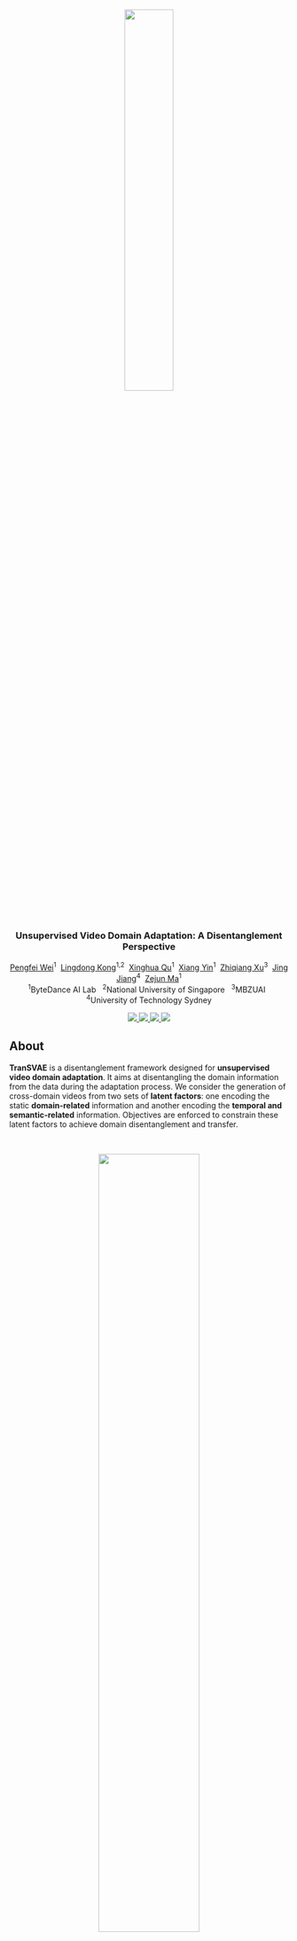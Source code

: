 <br />
<p align="center">
  <img src="figs/logo.png" align="center" width="42%">
  
  <h3 align="center"><strong>Unsupervised Video Domain Adaptation: A Disentanglement Perspective</strong></h3>

  <p align="center">
      <a href="https://scholar.google.com/citations?user=a94WthkAAAAJ" target='_blank'>Pengfei Wei</a><sup>1</sup>&nbsp;
      <a href="https://scholar.google.com/citations?user=-j1j7TkAAAAJ" target='_blank'>Lingdong Kong</a><sup>1,2</sup>&nbsp;
      <a href="https://scholar.google.com/citations?user=2PxlmU0AAAAJ" target='_blank'>Xinghua Qu</a><sup>1</sup>&nbsp;
      <a href="https://scholar.google.com/citations?user=e6_J-lEAAAAJ" target='_blank'>Xiang Yin</a><sup>1</sup>&nbsp;
      <a href="" target='_blank'>Zhiqiang Xu</a><sup>3</sup>&nbsp;
      <a href="https://scholar.google.com/citations?user=XFtCe08AAAAJ" target='_blank'>Jing Jiang</a><sup>4</sup>&nbsp;
      <a href="" target='_blank'>Zejun Ma</a><sup>1</sup>
    <br>
  <sup>1</sup>ByteDance AI Lab&nbsp;&nbsp;
  <sup>2</sup>National University of Singapore&nbsp;&nbsp;
  <sup>3</sup>MBZUAI&nbsp;&nbsp;
  <sup>4</sup>University of Technology Sydney
  </p>
</p>

<p align="center">
  <a href="https://arxiv.org/abs/2208.07365" target='_blank'>
    <img src="https://img.shields.io/badge/Paper-%F0%9F%93%83-blue">
  </a>
  
  <a href="https://ldkong.com/TranSVAE" target='_blank'>
    <img src="https://img.shields.io/badge/Project-%F0%9F%94%97-lightgreen">
  </a>
  
  <a href="https://huggingface.co/spaces/ldkong/TranSVAE" target='_blank'>
    <img src="https://img.shields.io/badge/Demo-%F0%9F%8E%AC-pink">
  </a>
  
  <a href="https://zhuanlan.zhihu.com/p/553169112" target='_blank'>
    <img src="https://img.shields.io/badge/%E4%B8%AD%E8%AF%91%E7%89%88-%F0%9F%90%BC-red">
  </a>
</p>

## About
**TranSVAE** is a disentanglement framework designed for **unsupervised video domain adaptation**. It aims at disentangling the domain information from the data during the adaptation process. We consider the generation of cross-domain videos from two sets of **latent factors**: one encoding the static **domain-related** information and another encoding the **temporal and semantic-related** information. Objectives are enforced to constrain these latent factors to achieve domain disentanglement and transfer.

<br>
<p align="center">
  <img src="figs/example.gif" align="center" width="60%">
  <br>
  <strong>Col1:</strong> Original sequences ("Human" $\mathcal{D}=\mathbf{P}_1$ and "Alien" $\mathcal{D}=\mathbf{P}_2$); <strong>Col2:</strong> Sequence reconstructions; <strong>Col3:</strong> Reconstructed sequences using $z_1^{\mathcal{D}},...,z_T^{\mathcal{D}}$; <strong>Col4:</strong> Domain transferred sequences with exchanged $z_d^{\mathcal{D}}$.
</p>
<br>

Visit our [project page](https://ldkong.com/TranSVAE) to explore more details. :paw_prints:


## Updates

- [2022.08] - TranSVAE achieves 1st place among the UDA leaderboards of [UCF-HMDB](https://paperswithcode.com/sota/unsupervised-domain-adaptation-on-ucf-hmdb), [Jester](https://paperswithcode.com/sota/unsupervised-domain-adaptation-on-jester), and [Epic-Kitchens](https://paperswithcode.com/sota/unsupervised-domain-adaptation-on-epic), based on [Paper-with-Code](https://paperswithcode.com/paper/unsupervised-video-domain-adaptation-a).
- [2022.08] - Try a [Gradio demo](https://huggingface.co/spaces/ldkong/TranSVAE) for domain disentanglement in TranSVAE at Hugging Face Spaces! :hugs:
- [2022.08] - Our paper is available on arXiv, click [here](https://arxiv.org/abs/2208.07365) to check it out!


## Outline

- [Highlights](#highlights)
- [Installation](#installation)
- [Data Preparation](#data-preparation)
- [Getting Started](#getting-started)
- [Main Results](#main-results)
- [TODO List](#todo-list)
- [License](#license)
- [Acknowledgement](#acknowledgement)
- [Citation](#citation)


## Highlights

| <strong>Conceptual Comparison</strong> |
|:-:|
|<img src="figs/idea.png" width="70%">|
| <strong>Graphical Model</strong> |
|<img src="figs/graph.png" width="60%">|
| <strong>Framework Overview</strong> |
|<img src="figs/framework.png" width="96%">|

## Installation

Please refer to [INSTALL.md](docs/INSTALL.md) for the installation details.


## Data Preparation

Please refer to [DATA_PREPARE.md](docs/DATA_PREPARE.md) for the details to prepare the <sup>1</sup>[UCF<sub>101</sub>](https://www.crcv.ucf.edu/data/UCF101.php), <sup>2</sup>[HMDB<sub>51</sub>](https://serre-lab.clps.brown.edu/resource/hmdb-a-large-human-motion-database), <sup>3</sup>[Jester](https://20bn.com/datasets/jester), <sup>4</sup>[Epic-Kitchens](https://epic-kitchens.github.io/2021), and <sup>5</sup>[Sprites](https://github.com/YingzhenLi/Sprites) datasets.


## Getting Started

Please refer to [GET_STARTED.md](docs/GET_STARTED.md) to learn more usage about this codebase.


## Main Results

### UCF<sub>101</sub> - HMDB<sub>51</sub>
[![PWC](https://img.shields.io/endpoint.svg?url=https://paperswithcode.com/badge/unsupervised-video-domain-adaptation-a/unsupervised-domain-adaptation-on-ucf-hmdb)](https://paperswithcode.com/sota/unsupervised-domain-adaptation-on-ucf-hmdb?p=unsupervised-video-domain-adaptation-a)
|        Method        |  Backbone  |  U<sub>101</sub> &#8594; H<sub>51</sub> | H<sub>51</sub> &#8594; U<sub>101</sub> | Average |
|---------------------:|:----------:|:-----:|:-----:|:-----:|
| DANN (JMLR'16)       | ResNet-101 | 75.28 | 76.36 | 75.82 |
| JAN  (ICML'17)       | ResNet-101 | 74.72 | 76.69 | 75.71 |
| AdaBN (PR'18)        | ResNet-101 | 72.22 | 77.41 | 74.82 |
| MCD (CVPR'18)        | ResNet-101 | 73.89 | 79.34 | 76.62 |
| TA<sup>3</sup>N (ICCV'19) | ResNet-101 | 78.33 | 81.79 | 80.06 |
| ABG (MM'20)          | ResNet-101 | 79.17 | 85.11 | 82.14 |
| TCoN (AAAI'20)       | ResNet-101 | 87.22 | 89.14 | 88.18 |
| MA<sup>2</sup>L-TD (WACV'22) | ResNet-101 | 85.00 | 86.59 | 85.80 |
| Source-only          |     I3D    | 80.27 | 88.79 | 84.53 |
| DANN (JMLR'16)       |     I3D    | 80.83 | 88.09 | 84.46 |
| ADDA (CVPR'17)       |     I3D    | 79.17 | 88.44 | 83.81 |
| TA<sup>3</sup>N (ICCV'19) |     I3D    | 81.38 | 90.54 | 85.96 |
| SAVA (ECCV'20)       |     I3D    | 82.22 | 91.24 | 86.73 |
| CoMix (NeurIPS'21)   |     I3D    | 86.66 | 93.87 | 90.22 |
| CO<sup>2</sup>A (WACV'22)    |     I3D    | 87.78 | 95.79 | 91.79 |
| **TranSVAE (Ours)**  |   **I3D**  | **87.78** | **98.95** | **93.37** |
| Oracle               |     I3D    | 95.00 | 96.85 | 95.93 |

### Jester
[![PWC](https://img.shields.io/endpoint.svg?url=https://paperswithcode.com/badge/unsupervised-video-domain-adaptation-a/unsupervised-domain-adaptation-on-jester)](https://paperswithcode.com/sota/unsupervised-domain-adaptation-on-jester?p=unsupervised-video-domain-adaptation-a)
| Task |  Source-only  |  DANN | ADDA | TA<sup>3</sup>N | CoMix | **TranSVAE (Ours)** | Oracle |
|:----:|:-------------:|:-----:|:----:|:---------------:|:-----:|:-------------------:|:------:|
| **J**<sub>S</sub> &#8594; **J**<sub>T</sub> | 51.5 | 55.4 | 52.3 | 55.5 | 64.7 | **66.1** | 95.6 |

### Epic-Kitchens
[![PWC](https://img.shields.io/endpoint.svg?url=https://paperswithcode.com/badge/unsupervised-video-domain-adaptation-a/unsupervised-domain-adaptation-on-epic)](https://paperswithcode.com/sota/unsupervised-domain-adaptation-on-epic?p=unsupervised-video-domain-adaptation-a)
| Task |  Source-only  |  DANN | ADDA | TA<sup>3</sup>N | CoMix | **TranSVAE (Ours)** | Oracle |
|:----:|:-------------:|:-----:|:----:|:---------------:|:-----:|:-------------------:|:------:|
| **D**<sub>1</sub> &#8594; **D**<sub>2</sub> | 32.8 | 37.7 | 35.4 | 34.2 | 42.9 | **50.5** | 64.0 |
| **D**<sub>1</sub> &#8594; **D**<sub>3</sub> | 34.1 | 36.6 | 34.9 | 37.4 | 40.9 | **50.3** | 63.7 |
| **D**<sub>2</sub> &#8594; **D**<sub>1</sub> | 35.4 | 38.3 | 36.3 | 40.9 | 38.6 | **50.3** | 57.0 |
| **D**<sub>2</sub> &#8594; **D**<sub>3</sub> | 39.1 | 41.9 | 40.8 | 42.8 | 45.2 | **58.6** | 63.7 |
| **D**<sub>3</sub> &#8594; **D**<sub>1</sub> | 34.6 | 38.8 | 36.1 | 39.9 | 42.3 | **48.0** | 57.0 |
| **D**<sub>3</sub> &#8594; **D**<sub>2</sub> | 35.8 | 42.1 | 41.4 | 44.2 | 49.2 | **58.0** | 64.0 |
|               Average                       | 35.3 | 39.2 | 37.4 | 39.9 | 43.2 | **52.6** | 61.5 |

### Ablation Studies
<strong>UCF<sub>101</sub></strong> &#8594; <strong>HMDB<sub>51</sub></strong>
<br>
<img src="figs/ablation-ucf2hmdb.png">

<strong>HMDB<sub>51</sub></strong> &#8594; <strong>UCF<sub>101</sub></strong>
<br>
<img src="figs/ablation-hmdb2ucf.png">


## TODO List

- [x] Initial release. 🚀
- [x] Add license. See [here](#license) for more details.
- [x] Add demo at Hugging Face Spaces.
- [ ] Add installation details.
- [ ] Add data preparation details.
- [ ] Add evaluation details.
- [ ] Add training details.


## License
<a rel="license" href="http://creativecommons.org/licenses/by-nc-sa/4.0/"><img alt="Creative Commons License" style="border-width:0" src="https://i.creativecommons.org/l/by-nc-sa/4.0/80x15.png" /></a>
<br />
This work is under the <a rel="license" href="http://creativecommons.org/licenses/by-nc-sa/4.0/">Creative Commons Attribution-NonCommercial-ShareAlike 4.0 International License</a>.


## Acknowledgement
We acknowledge the use of the following public resources during the course of this work: <sup>1</sup>[UCF<sub>101</sub>](https://www.crcv.ucf.edu/data/UCF101.php), <sup>2</sup>[HMDB<sub>51</sub>](https://serre-lab.clps.brown.edu/resource/hmdb-a-large-human-motion-database), <sup>3</sup>[Jester](https://20bn.com/datasets/jester), <sup>4</sup>[Epic-Kitchens](https://epic-kitchens.github.io/2021), <sup>5</sup>[Sprites](https://github.com/YingzhenLi/Sprites), <sup>6</sup>[I3D](https://github.com/piergiaj/pytorch-i3d), and <sup>7</sup>[TRN](https://github.com/zhoubolei/TRN-pytorch).


## Citation

If you find this work helpful, please kindly consider citing our paper:

```bibtex
@ARTICLE{wei2022transvae,
  title={Unsupervised Video Domain Adaptation: A Disentanglement Perspective},
  author={Wei, Pengfei and Kong, Lingdong and Qu, Xinghua and Yin, Xiang and Xu, Zhiqiang and Jiang, Jing and Ma, Zejun},
  journal={arXiv preprint arXiv:2208.07365}, 
  year={2022},
}
```
